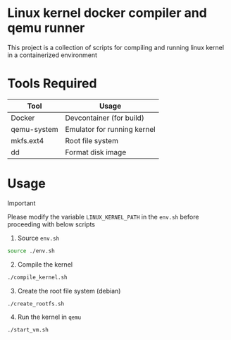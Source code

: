 # Linux kernel docker compiler and qemu runner

This project is a collection of scripts for compiling and running linux kernel in a containerized environment

# Tools Required

| Tool | Usage|
|-|-|
|Docker|Devcontainer (for build)
|qemu-system| Emulator for running kernel 
|mkfs.ext4| Root file system
| dd | Format disk image

# Usage 

> [!IMPORTANT]
> Please modify the variable `LINUX_KERNEL_PATH` in the `env.sh` before proceeding with below scripts

1. Source `env.sh`
```sh
source ./env.sh
```
2. Compile the kernel
```sh
./compile_kernel.sh
```
3. Create the root file system (debian)
```sh
./create_rootfs.sh
```
4. Run the kernel in `qemu`
```sh
./start_vm.sh
```

